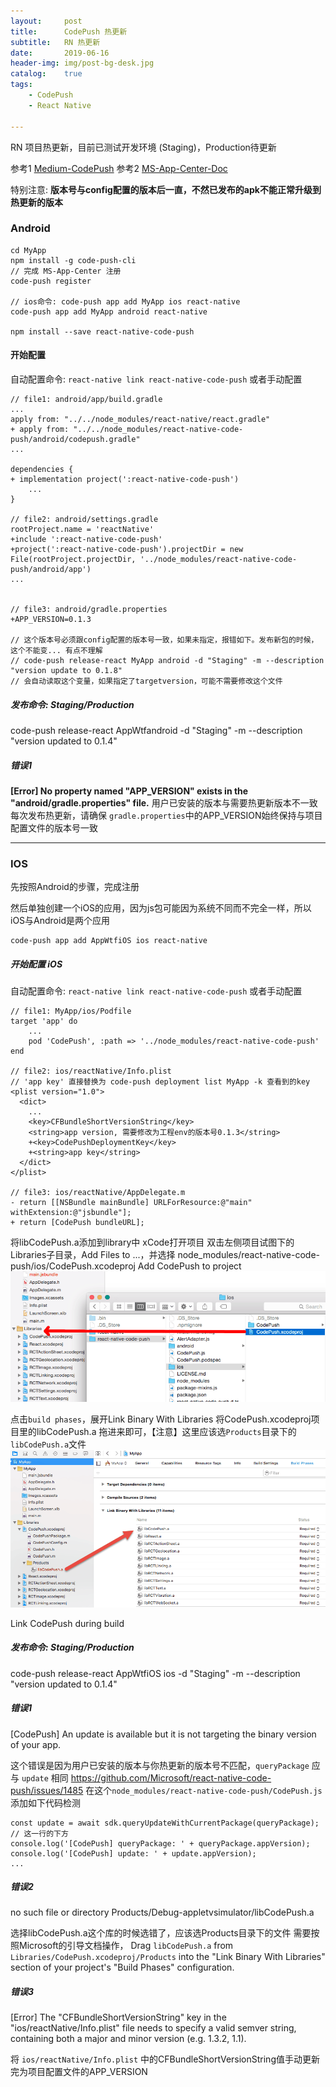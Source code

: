 ```yaml
---
layout:     post
title:      CodePush 热更新
subtitle:   RN 热更新
date:       2019-06-16
header-img: img/post-bg-desk.jpg
catalog:    true
tags:
    - CodePush
    - React Native

---
```

RN 项目热更新，目前已测试开发环境 (Staging)，Production待更新

参考1 [Medium-CodePush](https://medium.com/spritle-software/react-native-codepush-b86f0ea8432c)
参考2 [MS-App-Center-Doc](https://docs.microsoft.com/en-us/appcenter/distribution/codepush/react-native)

特别注意: **版本号与config配置的版本后一直，不然已发布的apk不能正常升级到热更新的版本**

### Android

```
cd MyApp
npm install -g code-push-cli
// 完成 MS-App-Center 注册
code-push register

// ios命令: code-push app add MyApp ios react-native
code-push app add MyApp android react-native

npm install --save react-native-code-push
```

#### 开始配置
自动配置命令: `react-native link react-native-code-push`  或者手动配置
```
// file1: android/app/build.gradle
...
apply from: "../../node_modules/react-native/react.gradle"
+ apply from: "../../node_modules/react-native-code-push/android/codepush.gradle"
...

dependencies {
+ implementation project(':react-native-code-push')
    ...
}

// file2: android/settings.gradle
rootProject.name = 'reactNative'
+include ':react-native-code-push'
+project(':react-native-code-push').projectDir = new File(rootProject.projectDir, '../node_modules/react-native-code-push/android/app')
...


// file3: android/gradle.properties
+APP_VERSION=0.1.3

// 这个版本号必须跟config配置的版本号一致，如果未指定，报错如下。发布新包的时候，这个不能变... 有点不理解
// code-push release-react MyApp android -d "Staging" -m --description "version update to 0.1.8"
// 会自动读取这个变量，如果指定了targetversion，可能不需要修改这个文件

```

##### 发布命令: Staging/Production
code-push release-react AppWtfandroid -d "Staging" -m --description "version updated to 0.1.4"

##### 错误1
**[Error] No property named "APP_VERSION" exists in the "android/gradle.properties" file.**
用户已安装的版本与需要热更新版本不一致
每次发布热更新，请确保 `gradle.properties`中的APP_VERSION始终保持与项目配置文件的版本号一致

---

### IOS
先按照Android的步骤，完成注册

然后单独创建一个iOS的应用，因为js包可能因为系统不同而不完全一样，所以iOS与Android是两个应用
```
code-push app add AppWtfiOS ios react-native
```

##### 开始配置 iOS
自动配置命令: `react-native link react-native-code-push`  或者手动配置

```
// file1: MyApp/ios/Podfile
target 'app' do
    ...
    pod 'CodePush', :path => '../node_modules/react-native-code-push'
end

// file2: ios/reactNative/Info.plist
// 'app key' 直接替换为 code-push deployment list MyApp -k 查看到的key
<plist version="1.0">
  <dict>
    ...
    <key>CFBundleShortVersionString</key>
    <string>app version, 需要修改为工程env的版本号0.1.3</string>
    +<key>CodePushDeploymentKey</key>
    +<string>app key</string>
  </dict>
</plist>

// file3: ios/reactNative/AppDelegate.m
- return [[NSBundle mainBundle] URLForResource:@"main" withExtension:@"jsbundle"];
+ return [CodePush bundleURL];
```

将libCodePush.a添加到library中
xCode打开项目
双击左侧项目试图下的Libraries子目录，Add Files to ...，并选择 node_modules/react-native-code-push/ios/CodePush.xcodeproj
Add CodePush to project
![](https://raw.githubusercontent.com/tanliner/ImageHolder/master/img/20190616-rn-code-push-project.png)


点击`build phases`，展开Link Binary With Libraries
将CodePush.xcodeproj项目里的libCodePush.a 拖进来即可，【注意】这里应该选`Products`目录下的`libCodePush.a`文件
![](https://raw.githubusercontent.com/tanliner/ImageHolder/master/img/20190616-rn-code-push-library.png)

Link CodePush during build


##### 发布命令: Staging/Production
code-push release-react AppWtfiOS ios -d "Staging" -m --description "version updated to 0.1.4"


##### 错误1
[CodePush] An update is available but it is not targeting the binary version of your app.

这个错误是因为用户已安装的版本与你热更新的版本号不匹配，`queryPackage` 应与 `update` 相同
https://github.com/Microsoft/react-native-code-push/issues/1485
在这个`node_modules/react-native-code-push/CodePush.js`添加如下代码检测
```
const update = await sdk.queryUpdateWithCurrentPackage(queryPackage); // 这一行的下方
console.log('[CodePush] queryPackage: ' + queryPackage.appVersion);
console.log('[CodePush] update: ' + update.appVersion);
...
```
##### 错误2
no such file or directory Products/Debug-appletvsimulator/libCodePush.a

选择libCodePush.a这个库的时候选错了，应该选Products目录下的文件
需要按照Microsoft的引导文档操作，
Drag `libCodePush.a` from `Libraries/CodePush.xcodeproj/Products` into the "Link Binary With Libraries" section of your project's "Build Phases" configuration.

##### 错误3
[Error] The "CFBundleShortVersionString" key in the "ios/reactNative/Info.plist" file needs to specify a valid semver string, containing both a major and minor version (e.g. 1.3.2, 1.1).

将 `ios/reactNative/Info.plist` 中的CFBundleShortVersionString值手动更新完为项目配置文件的APP_VERSION



